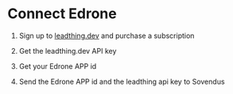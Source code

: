# Connect Edrone

1. Sign up to [leadthing.dev](https://leadthing.dev) and purchase a subscription

2. Get the leadthing.dev API key

3. Get your Edrone APP id

4. Send the Edrone APP id and the leadthing api key to Sovendus
